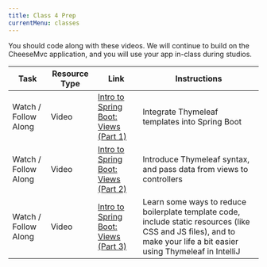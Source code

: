 ```yaml
---
title: Class 4 Prep
currentMenu: classes
---
```


<aside class="aside-note" markdown="1">
You should code along with these videos. We will continue to build on the CheeseMvc application, and you will use your app in-class during studios.
</aside>

Task | Resource Type | Link | Instructions
|----|---------------|------|-------------|
Watch / Follow Along | Video | [Intro to Spring Boot: Views (Part 1)](../../videos/intro-to-spring-boot-views-1/) | Integrate Thymeleaf templates into Spring Boot
Watch / Follow Along | Video | [Intro to Spring Boot: Views (Part 2)](../../videos/intro-to-spring-boot-views-2/) | Introduce Thymeleaf syntax, and pass data from views to controllers
Watch / Follow Along | Video | [Intro to Spring Boot: Views (Part 3)](../../videos/intro-to-spring-boot-views-3/) | Learn some ways to reduce boilerplate template code, include static resources (like CSS and JS files), and to make your life a bit easier using Thymeleaf in IntelliJ
